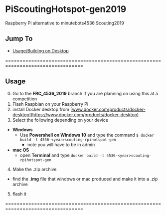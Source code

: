 # PiScoutingHotspot-gen2019
Raspberry Pi alternative to minutebots4536 Scouting2019

## Jump To
- [Usage/Building on Desktop](/README.md#usage)

=================================================================================
## Usage
0. Go to the **FRC_4536_2019** branch if you are planning on using this at a competition
1. Flash Raspbian on your Raspberry Pi
2. install Docker desktop from [www.docker.com/products/docker-desktop](https://www.docker.com/products/docker-desktop)
3. Select the following depending on your device
  - **Windows**   
    - Use **Powershell on Windows 10** and type the command `$ docker build -t 4536-<year>scouting-rpihotspot-gen`
      - note you will have to be in admin
  - **mac OS**
    - open **Terminal** and type `docker build -t 4536-<year>scouting-rpihotspot-gen`
4. Make the .zip archive
  - find the **.img** file that windows or mac produced and make it into a .zip archive
5. flash it

=================================================================================
